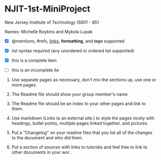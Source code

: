 # NJIT-1st-MiniProject
New Jersey Institute of Technology
IS601 - 851

Names: Michelle Boykins and Mykola Lupak

- [x] @mentions, #refs, [links](), **formatting**, and <del>tags</del> supported

- [x] list syntax required (any unordered or ordered list supported)

- [x] this is a complete item

- [ ] this is an incomplete ite



1.  Use separate pages as necessary, don't mix the sections up, use one or more pages.

2.  The Readme file should show your group member's name

3.  The Readme file should be an index to your other pages and link to them.

4.  Use markdown (Links to an external site.) to style the pages nicely with headings, bullet points, multiple pages linked together. and pictures.

5.  Put a "Changelog" on your readme files that you list all of the changes to the document and who did them.

6.  Put a section of sources with links to tutorials and feel free to link to other documents in your wor
.
